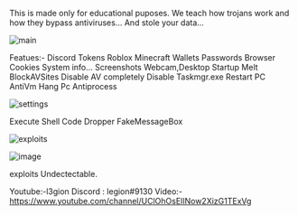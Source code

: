 This is made only for educational puposes. We teach how trojans work and how they bypass antiviruses... And stole your data...


![main](https://github.com/hackerl3gion/l3gion-Stealer/assets/136676724/c02c2e01-3865-413a-bbbb-ce087c1069e4)



Featues:-
Discord Tokens
Roblox
Minecraft
Wallets
Passwords
Browser Cookies
System info...
Screenshots Webcam,Desktop
Startup
Melt
BlockAVSites
Disable AV completely
Disable Taskmgr.exe
Restart PC
AntiVm
Hang Pc
Antiprocess


![settings](https://github.com/hackerl3gion/l3gion-Stealer/assets/136676724/40f4e151-97fe-40e3-b8e1-e4e9b35faf04)


Execute Shell Code
Dropper
FakeMessageBox

![exploits](https://github.com/hackerl3gion/l3gion-Stealer/assets/136676724/268d46f5-4ebb-4dea-bac5-b47d323ba281)

![image](https://github.com/hackerl3gion/l3gion-Stealer/assets/136676724/32742173-4754-4fd6-8bc6-7c4a81e34a97)


exploits Undectectable.

Youtube:-l3gion
Discord : legion#9130
Video:-https://www.youtube.com/channel/UClOhOsEIlNow2XizG1TExVg
